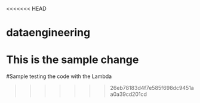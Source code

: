 <<<<<<< HEAD
# dataengineering
This is the sample change
=======
#Sample testing the code with the Lambda
>>>>>>> 26eb78183d4f7e585f698dc9451aa0a39cd201cd
